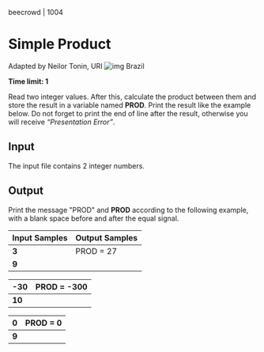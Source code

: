 beecrowd | 1004

# Simple Product

Adapted by Neilor Tonin, URI ![img](https://resources.beecrowd.com.br/gallery/images/flags/br.gif) Brazil

**Time limit: 1**

Read two integer values. After this, calculate the product between them and store the result in a variable named **PROD**. Print the result like the example below. Do not forget to print the end of line after the result, otherwise you will receive *“Presentation Error”*.

## Input

The input file contains 2 integer numbers.

## Output

Print the message "PROD" and **PROD** according to the following example, with a blank space before and after the equal signal.

| Input Samples | Output Samples |
| ------------- | -------------- |
| **3**         | PROD = 27      |
| **9**         |                |

| -30    | PROD = -300 |
| ------ | ----------- |
| **10** |             |

| 0     | PROD = 0 |
| ----- | -------- |
| **9** |          |